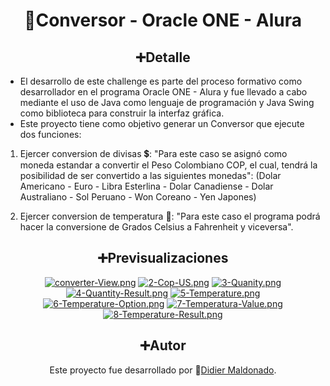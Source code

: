 <div align="center">
  
  # 💱Conversor - Oracle ONE - Alura
  
</div>

<div align="center">

## ➕Detalle

</div>

- El desarrollo de este challenge es parte del proceso formativo como desarrollador en el programa Oracle ONE - Alura y fue llevado a
  cabo mediante el uso de Java como lenguaje de programación y Java Swing como biblioteca para construir la interfaz gráfica.
- Este proyecto tiene como objetivo generar un Conversor que ejecute dos funciones:
1) Ejercer conversion de divisas 💲:
     "Para este caso se asignó como moneda estandar a convertir el Peso Colombiano COP, el cual, tendrá la posibilidad de
      ser convertido a las siguientes monedas":
         (Dolar Americano
         - Euro
         - Libra Esterlina
         - Dolar Canadiense
         - Dolar Australiano
         - Sol Peruano
         - Won Coreano
         - Yen Japones)
         
2) Ejercer conversion de temperatura 🔶: "Para este caso el programa podrá hacer la conversione de Grados Celsius a Fahrenheit y viceversa".

<div align="center">


<div align="center">

## ➕Previsualizaciones

[![converter-View.png](https://i.postimg.cc/JhfSyMMD/converter-View.png)](https://postimg.cc/Z9Lw2k94)
[![2-Cop-US.png](https://i.postimg.cc/7PzJTkr3/2-Cop-US.png)](https://postimg.cc/bdzwK4Jr)
[![3-Quanity.png](https://i.postimg.cc/J7jtz5jK/3-Quanity.png)](https://postimg.cc/w3T9WJfs)
[![4-Quantity-Result.png](https://i.postimg.cc/R0jVMWFj/4-Quantity-Result.png)](https://postimg.cc/B8BGpQ2g)
[![5-Temperature.png](https://i.postimg.cc/BQqZQ9SQ/5-Temperature.png)](https://postimg.cc/9znHJkwv)
[![6-Temperature-Option.png](https://i.postimg.cc/655wxrc8/6-Temperature-Option.png)](https://postimg.cc/9zSsGqv2)
[![7-Temperatura-Value.png](https://i.postimg.cc/65TShYzf/7-Temperatura-Value.png)](https://postimg.cc/D8kBvQ9S)
[![8-Temperature-Result.png](https://i.postimg.cc/B6q7PgXD/8-Temperature-Result.png)](https://postimg.cc/CZQsWbCL)


</div>

<div align="center">

## ➕Autor

Este proyecto fue desarrollado por 🔗[Didier Maldonado](https://github.com/DidierSML).

</div>

<!-- ## Licencia

Este proyecto está bajo la [Licencia MIT](LICENSE). -->
